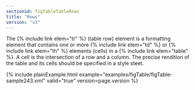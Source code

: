 ```yaml
---
sectionid: figTableTableRows
title: "Rows"
version: "v3"
---
```


The {% include link elem="tr" %} (table row) element is a formatting element that contains one
or more {% include link elem="td" %} or {% include link elem="th" %} elements (cells) in a {% include link elem="table" %}. A cell is the intersection of a row and a column. The precise
rendition of the table and its cells should be specified in a style steet.

{% include plainExample.html example="examples/figTable/figTable-sample243.xml" valid="true" version=page.version %}
